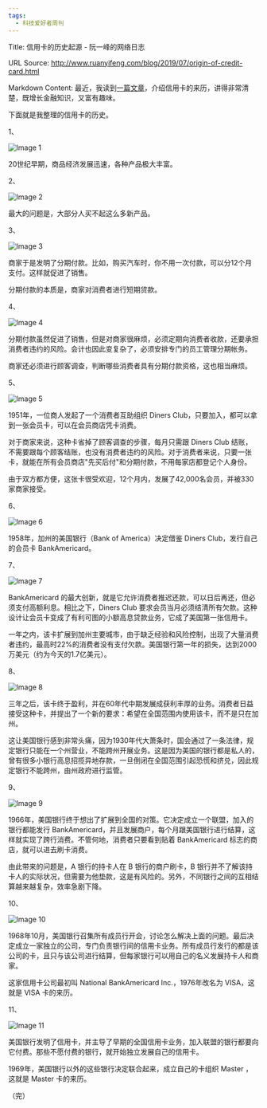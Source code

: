 ```yaml
---
tags:
  - 科技爱好者周刊
---
```

Title: 信用卡的历史起源 - 阮一峰的网络日志

URL Source: http://www.ruanyifeng.com/blog/2019/07/origin-of-credit-card.html

Markdown Content:
最近，我读到[一篇文章](http://minesafetydisclosures.com/blog/2019/5/29/part-l-a-history-of-visa)，介绍信用卡的来历，讲得非常清楚，既增长金融知识，又富有趣味。

下面就是我整理的信用卡的历史。

1、

![Image 1](https://www.wangbase.com/blogimg/asset/201907/bg2019072706.jpg)

20世纪早期，商品经济发展迅速，各种产品极大丰富。

2、

![Image 2](https://www.wangbase.com/blogimg/asset/201907/bg2019072707.jpg)

最大的问题是，大部分人买不起这么多新产品。

3、

![Image 3](https://www.wangbase.com/blogimg/asset/201907/bg2019072708.jpg)

商家于是发明了分期付款。比如，购买汽车时，你不用一次付款，可以分12个月支付。这样就促进了销售。

分期付款的本质是，商家对消费者进行短期贷款。

4、

![Image 4](https://www.wangbase.com/blogimg/asset/201907/bg2019072709.jpg)

分期付款虽然促进了销售，但是对商家很麻烦，必须定期向消费者收款，还要承担消费者违约的风险。会计也因此变复杂了，必须安排专门的员工管理分期帐务。

商家还必须进行顾客调查，判断哪些消费者具有分期付款资格，这也相当麻烦。

5、

![Image 5](https://www.wangbase.com/blogimg/asset/201907/bg2019072710.jpg)

1951年，一位商人发起了一个消费者互助组织 Diners Club，只要加入，都可以拿到一张会员卡，可以在会员商店凭卡消费。

对于商家来说，这种卡省掉了顾客调查的步骤，每月只需跟 Diners Club 结账，不需要跟每个顾客结账，也没有消费者违约的风险。对于消费者来说，只要一张卡，就能在所有会员商店"先买后付"和分期付款，不用每家店都登记个人身份。

由于双方都方便，这张卡很受欢迎，12个月内，发展了42,000名会员，并被330家商家接受。

6、

![Image 6](https://www.wangbase.com/blogimg/asset/201907/bg2019072711.jpg)

1958年，加州的美国银行（Bank of America）决定借鉴 Diners Club，发行自己的会员卡 BankAmericard。

7、

![Image 7](https://www.wangbase.com/blogimg/asset/201907/bg2019072712.jpg)

BankAmericard 的最大创新，就是它允许消费者推迟还款，可以日后再还，但必须支付高额利息。相比之下，Diners Club 要求会员当月必须结清所有欠款。这种设计让会员卡变成了有利可图的小额高息贷款业务，它成了美国第一张信用卡。

一年之内，该卡扩展到加州主要城市，由于缺乏经验和风险控制，出现了大量消费者违约，最高时22%的消费者没有支付欠款。美国银行第一年的损失，达到2000万美元（约为今天的1.7亿美元）。

8、

![Image 8](https://www.wangbase.com/blogimg/asset/201907/bg2019072713.jpg)

三年之后，该卡终于盈利，并在60年代中期发展成获利丰厚的业务。消费者日益接受这种卡，并提出了一个新的要求：希望在全国范围内使用该卡，而不是只在加州。

这让美国银行感到非常头痛，因为1930年代大萧条时，国会通过了一条法律，规定银行只能在一个州营业，不能跨州开展业务。这是因为美国的银行都是私人的，曾有很多小银行高息招揽异地存款，一旦倒闭在全国范围引起恐慌和挤兑，因此规定银行不能跨州，由州政府进行监管。

9、

![Image 9](https://www.wangbase.com/blogimg/asset/201907/bg2019072714.jpg)

1966年，美国银行终于想出了扩展到全国的对策。它决定成立一个联盟，加入的银行都能发行 BankAmericard，并且发展商户，每个月跟美国银行进行结算，这样就实现了跨行消费。不管何地，消费者只要看到贴着 BankAmericard 标志的商店，就可以进去刷卡消费。

由此带来的问题是，A 银行的持卡人在 B 银行的商户刷卡，B 银行并不了解该持卡人的实际状况，但需要为他垫款，这是有风险的。另外，不同银行之间的互相结算越来越复杂，效率急剧下降。

10、

![Image 10](https://www.wangbase.com/blogimg/asset/201907/bg2019072715.jpg)

1968年10月，美国银行召集所有成员行开会，讨论怎么解决上面的问题。最后决定成立一家独立的公司，专门负责银行间的信用卡业务。所有成员行发行的都是该公司的卡，且只与该公司进行结算，但每家银行可以用自己的名义发展持卡人和商家。

这家信用卡公司最初叫 National BankAmericard Inc.，1976年改名为 VISA，这就是 VISA 卡的来历。

11、

![Image 11](https://www.wangbase.com/blogimg/asset/201907/bg2019072716.jpg)

美国银行发明了信用卡，并主导了早期的全国信用卡业务，加入联盟的银行都要向它付费。那些不愿付费的银行，就开始独立发展自己的信用卡。

1969年，美国银行以外的这些银行决定联合起来，成立自己的卡组织 Master ，这就是 Master 卡的来历。

（完）
